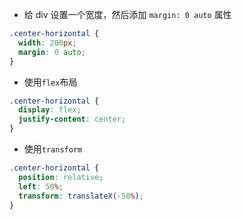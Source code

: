 <!-- 2020-10-27 -->

- 给 div 设置一个宽度，然后添加 `margin: 0 auto` 属性

```css
.center-horizontal {
  width: 200px;
  margin: 0 auto;
}
```

- 使用`flex`布局

```css
.center-horizontal {
  display: flex;
  justify-content: center;
}
```

- 使用`transform`

```css
.center-horizontal {
  position: relative;
  left: 50%;
  transform: translateX(-50%);
}
```
